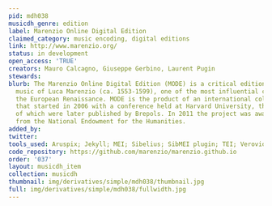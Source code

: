```yaml
---
pid: mdh038
musicdh_genre: edition
label: Marenzio Online Digital Edition
claimed_category: music encoding, digital editions
link: http://www.marenzio.org/
status: in development
open_access: 'TRUE'
creators: Mauro Calcagno, Giuseppe Gerbino, Laurent Pugin
stewards: 
blurb: The Marenzio Online Digital Edition (MODE) is a critical edition of the secular
  music of Luca Marenzio (ca. 1553-1599), one of the most influential composers of
  the European Renaissance. MODE is the product of an international collaboration
  that started in 2006 with a conference held at Harvard University, the proceedings
  of which were later published by Brepols. In 2011 the project was awarded a grant
  from the National Endowment for the Humanities.
added_by: 
twitter: 
tools_used: Aruspix; Jekyll; MEI; Sibelius; SibMEI plugin; TEI; Verovio; GitHub
code_repository: https://github.com/marenzio/marenzio.github.io
order: '037'
layout: musicdh_item
collection: musicdh
thumbnail: img/derivatives/simple/mdh038/thumbnail.jpg
full: img/derivatives/simple/mdh038/fullwidth.jpg
---
```

